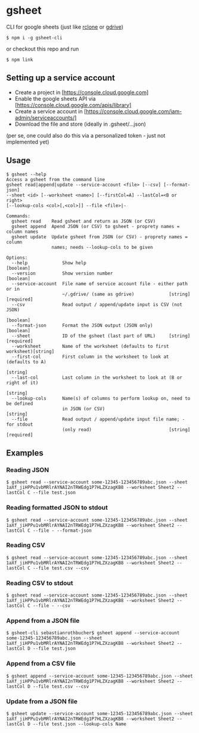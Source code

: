 # gsheet

CLI for google sheets (just like [rclone](https://rclone.org/) or [gdrive](https://github.com/prasmussen/gdrive))

```
$ npm i -g gsheet-cli
```

or checkout this repo and run

```
$ npm link
```

## Setting up a service account

- Create a project in [https://console.cloud.google.com]
- Enable the google sheets API via [https://console.cloud.google.com/apis/library]
- Create a service account in [https://console.cloud.google.com/iam-admin/serviceaccounts/]
- Download the file and store (ideally in .gsheet/...json)

(per se, one could also do this via a personalized token - just not implemented yet)

## Usage

```
$ gsheet --help
Access a gsheet from the command line
gsheet read|append|update --service-account <file> [--csv] [--format-json]
--sheet <id> [--worksheet <name>] [--firstCol=A] --lastCol=<B or right>
[--lookup-cols <col>[,<col>]] --file <file>|-

Commands:
  gsheet read    Read gsheet and return as JSON (or CSV)
  gsheet append  Apend JSON (or CSV) to gsheet - proprety names = column names
  gsheet update  Update gsheet from JSON (or CSV) - proprety names = column
                 names; needs --lookup-cols to be given

Options:
  --help             Show help                                         [boolean]
  --version          Show version number                               [boolean]
  --service-account  File name of service account file - either path or in
                     ~/.gdrive/ (same as gdrive)             [string] [required]
  --csv              Read output / append/update input is CSV (not JSON)
                                                                       [boolean]
  --format-json      Format the JSON output (JSON only)                [boolean]
  --sheet            ID of the gsheet (last part of URL)     [string] [required]
  --worksheet        Name of the worksheet (defaults to first worksheet)[string]
  --first-col        First column in the worksheet to look at (defaults to A)
                                                                        [string]
  --last-col         Last column in the worksheet to look at (B or right of it)
                                                                        [string]
  --lookup-cols      Name(s) of columns to perform lookup on, need to be defined
                     in JSON (or CSV)                                   [string]
  --file             Read output / append/update input file name; - for stdout
                     (only read)                             [string] [required]
```

## Examples

### Reading JSON

```
$ gsheet read --service-account some-12345-123456789abc.json --sheet 1aXf_jiHPPu1vbMRlrAYNAI2nTRWEdg1P7HLZXzagKB8 --worksheet Sheet2 --lastCol C --file test.json
```

### Reading formatted JSON to stdout

```
$ gsheet read --service-account some-12345-123456789abc.json --sheet 1aXf_jiHPPu1vbMRlrAYNAI2nTRWEdg1P7HLZXzagKB8 --worksheet Sheet2 --lastCol C --file - --format-json
```

### Reading CSV

```
$ gsheet read --service-account some-12345-123456789abc.json --sheet 1aXf_jiHPPu1vbMRlrAYNAI2nTRWEdg1P7HLZXzagKB8 --worksheet Sheet2 --lastCol C --file test.csv --csv
```

### Reading CSV to stdout

```
$ gsheet read --service-account some-12345-123456789abc.json --sheet 1aXf_jiHPPu1vbMRlrAYNAI2nTRWEdg1P7HLZXzagKB8 --worksheet Sheet2 --lastCol C --file - --csv
```

### Append from a JSON file

```
$ gsheet-cli sebastianrothbucher$ gsheet append --service-account some-12345-123456789abc.json --sheet 1aXf_jiHPPu1vbMRlrAYNAI2nTRWEdg1P7HLZXzagKB8 --worksheet Sheet2 --lastCol D --file test.json
```

### Append from a CSV file

```
$ gsheet append --service-account some-12345-123456789abc.json --sheet 1aXf_jiHPPu1vbMRlrAYNAI2nTRWEdg1P7HLZXzagKB8 --worksheet Sheet2 --lastCol D --file test.csv --csv
```

### Update from a JSON file

```
$ gsheet update --service-account some-12345-123456789abc.json --sheet 1aXf_jiHPPu1vbMRlrAYNAI2nTRWEdg1P7HLZXzagKB8 --worksheet Sheet2 --lastCol D --file test.json --lookup-cols Name
```
